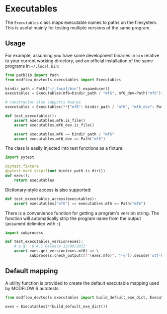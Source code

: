 # Executables

The `Executables` class maps executable names to paths on the filesystem. This is useful mainly for testing multiple versions of the same program.

## Usage

For example, assuming you have some development binaries in `bin` relative to your current working directory, and an official installation of the same programs in `~/.local.bin`:

```python
from pathlib import Path
from modflow_devtools.executables import Executables

bindir_path = Path("~/.local/bin").expanduser()
executables = Executables(mf6=bindir_path / "mf6", mf6_dev=Path("mf6"))

# constructor also supports kwargs
executables = Executables(**{"mf6": bindir_path / "mf6", "mf6_dev": Path("mf6")})

def test_executables():
    assert executables.mf6.is_file()
    assert executables.mf6_dev.is_file()

    assert executables.mf6 == bindir_path / "mf6"
    assert executables.mf6_dev == Path("mf6")
```

The class is easily injected into test functions as a fixture:

```python
import pytest

@pytest.fixture
@pytest.mark.skipif(not bindir_path.is_dir())
def exes():
    return executables
```

Dictionary-style access is also supported:

```python
def test_executables_access(executables):
    assert executables["mf6"] == executables.mf6 == Path("mf6")
```

There is a convenience function for getting a program's version string. The function will automatically strip the program name from the output (assumed delimited with `:`).

```python
import subprocess

def test_executables_version(exes):
    # e.g. '6.4.1 Release 12/09/2022'
    assert exes.get_version(exes.mf6) == \  
           subprocess.check_output([f"{exes.mf6}", "-v"]).decode('utf-8').strip().split(":")[1].strip()
```

## Default mapping

A utility function is provided to create the default executable mapping used by MODFLOW 6 autotests:

```python
from modflow_devtools.executables import build_default_exe_dict, Executables

exes = Executables(**build_default_exe_dict())
```